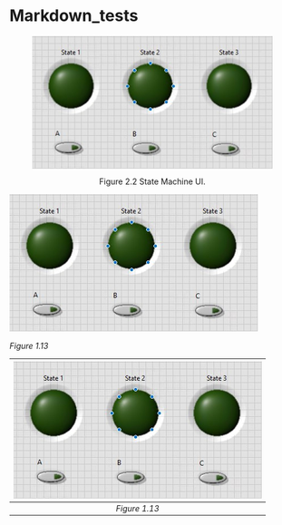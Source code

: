 # Markdown_tests
<figure>
  <p align ="center">
  <img src="state_machine_ui.jpg" alt="State Machine UI" align="center">
  <p align ="center">
  <figcaption align ="center">Figure 2.2 State Machine UI.</figcaption>
  </p>
</figure>


![Figure 1.13 Custom Temperature Controller Includes Block Diagram](state_machine_ui.jpg)

*Figure 1.13*



|![Figure 1.13 Custom Temperature Controller Includes Block Diagram](state_machine_ui.jpg)|
|:--:|
| *Figure 1.13*  |
